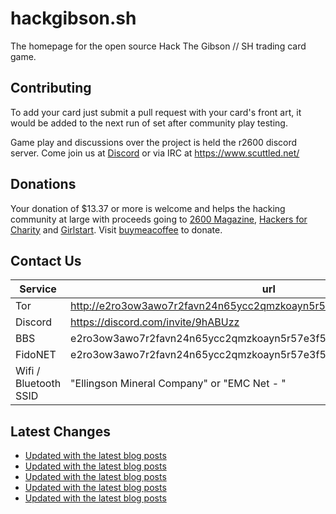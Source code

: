 # hackgibson.sh
The homepage for the open source Hack The Gibson // SH trading card game.


## Contributing

To add your card just submit a pull request with your card's front art, it would be added to the next run of set after community play testing.

Game play and discussions over the project is held the r2600 discord server. Come join us at [Discord](https://discord.com/invite/9hABUzz) or via IRC at https://www.scuttled.net/


## Donations

Your donation of $13.37 or more is welcome and helps the hacking community at large with proceeds going to [2600 Magazine](https://2600.com/), [Hackers for Charity](https://hackersforcharity.org) and [Girlstart](https://girlstart.org).  Visit [buymeacoffee](https://www.buymeacoffee.com/hackgibson.sh) to donate.


## Contact Us

Service | url
-|-
Tor | http://e2ro3ow3awo7r2favn24n65ycc2qmzkoayn5r57e3f56nvjwdcgg32ad.onion
Discord | https://discord.com/invite/9hABUzz
BBS | e2ro3ow3awo7r2favn24n65ycc2qmzkoayn5r57e3f56nvjwdcgg32ad.onion:23
FidoNET | e2ro3ow3awo7r2favn24n65ycc2qmzkoayn5r57e3f56nvjwdcgg32ad.onion:24554
Wifi / Bluetooth SSID | "Ellingson Mineral Company" or "EMC Net - <fidonet address>"

## Latest Changes
<!-- BLOG-POST-LIST:START -->
- [Updated with the latest blog posts](https://github.com/DFW2600/hackgibson.sh/commit/7b262a4d7bd1a5c8dda91c718157c7600bcd6c54)
- [Updated with the latest blog posts](https://github.com/DFW2600/hackgibson.sh/commit/268b1c80de94a59fca4d08fda6504b30ed00793e)
- [Updated with the latest blog posts](https://github.com/DFW2600/hackgibson.sh/commit/60efef00b155a213992049b77f58137181d33bf8)
- [Updated with the latest blog posts](https://github.com/DFW2600/hackgibson.sh/commit/4c2d4e8de246c8910d84e8dd2a28a62583faf105)
- [Updated with the latest blog posts](https://github.com/DFW2600/hackgibson.sh/commit/47d5d8ce28ac2cb4210836d91b256cc105a7da99)
<!-- BLOG-POST-LIST:END -->
